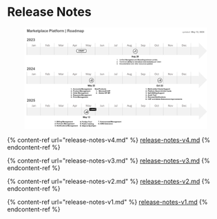 # Release Notes

<figure><img src="../../.gitbook/assets/roadmap.png" alt=""><figcaption></figcaption></figure>

{% content-ref url="release-notes-v4.md" %}
[release-notes-v4.md](release-notes-v4.md)
{% endcontent-ref %}

{% content-ref url="release-notes-v3.md" %}
[release-notes-v3.md](release-notes-v3.md)
{% endcontent-ref %}

{% content-ref url="release-notes-v2.md" %}
[release-notes-v2.md](release-notes-v2.md)
{% endcontent-ref %}

{% content-ref url="release-notes-v1.md" %}
[release-notes-v1.md](release-notes-v1.md)
{% endcontent-ref %}
